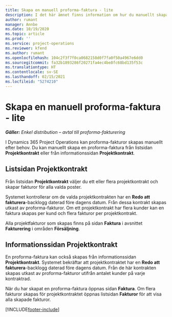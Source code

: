```yaml
---
title: Skapa en manuell proforma-faktura - lite
description: I det här ämnet finns information om hur du manuellt skapar en proforma-faktura i Project Operations.
author: rumant
manager: Annbe
ms.date: 10/19/2020
ms.topic: article
ms.prod: ''
ms.service: project-operations
ms.reviewer: kfend
ms.author: rumant
ms.openlocfilehash: 104c2f3f7f0ca0682158d0f7fa0f50a4967e6dd0
ms.sourcegitcommit: fa32b1893286f20271fa4ec4be8fc68bd135f53c
ms.translationtype: HT
ms.contentlocale: sv-SE
ms.lasthandoff: 02/15/2021
ms.locfileid: "5274210"
---
```

# <a name="create-a-manual-proforma-invoice---lite"></a>Skapa en manuell proforma-faktura - lite

_**Gäller:** Enkel distribution – avtal till proforma-fakturering_

I Dynamics 365 Project Operations kan proforma-fakturor skapas manuellt efter behov. Du kan manuellt skapa en proforma-faktura från listsidan **Projektkontrakt** eller från informationssidan **Projektkontrakt**.

##  <a name="project-contracts-list-page"></a>Listsidan Projektkontrakt

Från listsidan **Projektkontrakt** väljer du ett eller flera projektkontrakt och skapar fakturor för alla valda poster.

Systemet kontrollerar om de valda projektkontrakten har en **Redo att fakturera**-backlogg daterad före dagens datum. Från dessa kontrakt skapas utkast av proforma-fakturor. Om ett projektkontrakt har flera kunder kan en faktura skapas per kund och flera fakturor per projektkontrakt.

Alla projektfakturor som skapas finns på sidan **Faktura** i avsnittet **Fakturering** i områden **Försäljning**.

## <a name="project-contract-details-page"></a>Informationssidan Projektkontrakt

En proforma-faktura kan också skapas från informationssidan **Projektkontrakt**. Systemet bekräftar att projektkontraktet har en **Redo att fakturera**-backlogg daterad före dagens datum. Från de här kontrakten skapas utkast av proforma-fakturor utifrån antalet kunder på varje kontraktrad.

När du har skapat en proforma-faktura öppnas sidan **Faktura**. Om flera fakturor skapas för projektkontraktet öppnas listsidan **Fakturor** för att visa alla skapade fakturor.


[!INCLUDE[footer-include](../../includes/footer-banner.md)]